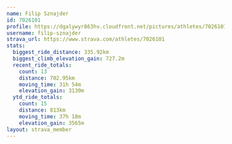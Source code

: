 ```yaml
---
name: Filip Sznajder
id: 7026101
profile: https://dgalywyr863hv.cloudfront.net/pictures/athletes/7026101/2123836/19/large.jpg
username: filip-sznajder
strava_url: https://www.strava.com/athletes/7026101
stats:
  biggest_ride_distance: 335.92km
  biggest_climb_elevation_gain: 727.2m
  recent_ride_totals:
    count: 13
    distance: 702.95km
    moving_time: 31h 54m
    elevation_gain: 3130m
  ytd_ride_totals:
    count: 15
    distance: 813km
    moving_time: 37h 18m
    elevation_gain: 3565m
layout: strava_member
--- 
```

